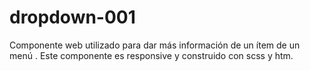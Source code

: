 # dropdown-001
Componente web utilizado para dar más información de un ítem de un menú . Este componente es responsive y construido con scss y htm.
